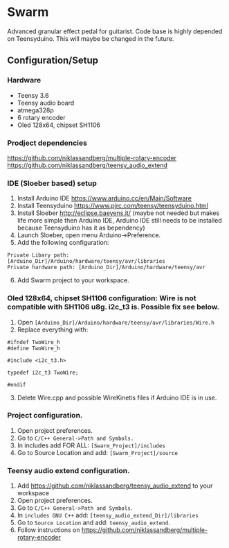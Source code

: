 # Swarm
Advanced granular effect pedal for guitarist. Code base is highly depended on Teensyduino. This will maybe be changed in the future.

## Configuration/Setup

### Hardware
* Teensy 3.6
* Teensy audio board
* atmega328p
* 6 rotary encoder
* Oled 128x64, chipset SH1106

### Prodject dependencies

https://github.com/niklassandberg/multiple-rotary-encoder
https://github.com/niklassandberg/teensy_audio_extend

### IDE (Sloeber based) setup
1. Install Arduino IDE https://www.arduino.cc/en/Main/Software
2. Install Teensyduino https://www.pjrc.com/teensy/teensyduino.html
3. Install Sloeber http://eclipse.baeyens.it/ (maybe not needed but makes life more simple then Arduino IDE, Arduino IDE still needs to be installed because Teensyduino has it as bependency)
4. Launch Sloeber, open menu Arduino->Preference.
5. Add the following configuration: 
```
Private Libary path: [Arduino_Dir]/Arduino/hardware/teensy/avr/libraries
Private hardware path: [Arduino_Dir]/Arduino/hardware/teensy/avr
```
6. Add Swarm project to your workspace.

### Oled 128x64, chipset SH1106 configuration: Wire is not compatible with SH1106 u8g. i2c_t3 is. Possible fix see below.
1. Open ```[Arduino_Dir]/Arduino/hardware/teensy/avr/libraries/Wire.h```
2. Replace everything with:
```
#ifndef TwoWire_h
#define TwoWire_h

#include <i2c_t3.h>

typedef i2c_t3 TwoWire;

#endif
```
3. Delete Wire.cpp and possible WireKinetis files if Arduino IDE is in use.

### Project configuration.

1. Open project preferences.
2. Go to ```C/C++ General->Path and Symbols.```
4. In includes add FOR ALL: ```[Swarm_Project]/includes```
5. Go to Source Location and add: ```[Swarm_Project]/source```

### Teensy audio extend configuration.

1. Add https://github.com/niklassandberg/teensy_audio_extend to your workspace
2. Open project preferences.
3. Go to ```C/C++ General->Path and Symbols```.
4. In ```includes GNU C++``` add: ```[teensy_audio_extend_Dir]/libraries```
5. Go to ```Source Location``` and add: ```teensy_audio_extend```.
6. Follow instructions on https://github.com/niklassandberg/multiple-rotary-encoder



